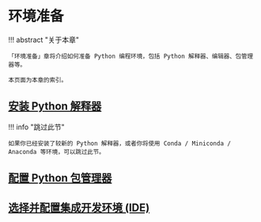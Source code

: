 # 环境准备

!!! abstract "关于本章"

    「环境准备」章将介绍如何准备 Python 编程环境，包括 Python 解释器、编辑器、包管理器等。

    本页面为本章的索引。

## [安装 Python 解释器](./interpreter.md)

!!! info "跳过此节"

    如果你已经安装了较新的 Python 解释器，或者你将使用 Conda / Miniconda / Anaconda 等环境，可以跳过此节。

## [配置 Python 包管理器](./package-manager.md)

## [选择并配置集成开发环境 (IDE)](./ide.md)